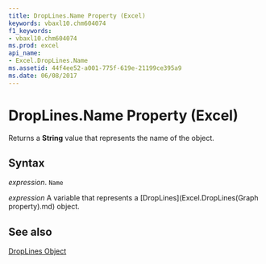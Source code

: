 ```yaml
---
title: DropLines.Name Property (Excel)
keywords: vbaxl10.chm604074
f1_keywords:
- vbaxl10.chm604074
ms.prod: excel
api_name:
- Excel.DropLines.Name
ms.assetid: 44f4ee52-a001-775f-619e-21199ce395a9
ms.date: 06/08/2017
---
```



# DropLines.Name Property (Excel)

Returns a  **String** value that represents the name of the object.


## Syntax

 _expression_. `Name`

 _expression_ A variable that represents a [DropLines](Excel.DropLines(Graph property).md) object.


## See also


[DropLines Object](Excel.DropLines(object).md)

